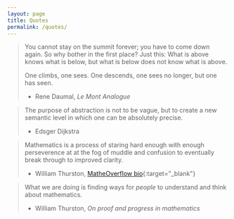 ```yaml
---
layout: page
title: Quotes
permalink: /quotes/
---
```


> You cannot stay on the summit forever; you have to come down again. So why bother in the first place? Just this: What is above knows what is below, but what is below does not know what is above. 
>
> One climbs, one sees. One descends, one sees no longer, but one has seen. 
>
> - Rene Daumal, *Le Mont Analogue*

> The purpose of abstraction is not to be vague, but to create a new semantic level in which one can be absolutely precise. 
>
> - Edsger Dijkstra

> Mathematics is a process of staring hard enough with enough perseverence at at the fog of muddle and confusion to eventually break through to improved clarity.
>
> - William Thurston, [MatheOverflow bio](http://mathoverflow.net/users/9062/bill-thurston){:target="_blank"}

> What we are doing is finding ways for *people* to understand and think about mathematics.
>
> - William Thurston, *On proof and progress in mathematics*


